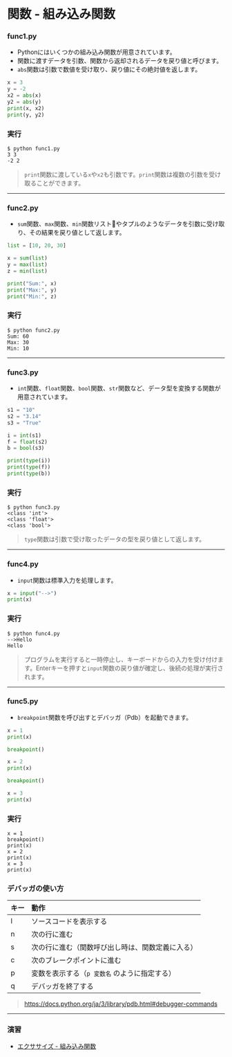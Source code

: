 # 関数 - 組み込み関数

### func1.py

+ Pythonにはいくつかの組み込み関数が用意されています。
+ 関数に渡すデータを引数、関数から返却されるデータを戻り値と呼びます。
+ `abs`関数は引数で数値を受け取り、戻り値にその絶対値を返します。

```python
x = 3
y = -2
x2 = abs(x)
y2 = abs(y)
print(x, x2)
print(y, y2)
```

### 実行

```
$ python func1.py 
3 3
-2 2
```

> `print`関数に渡している`x`や`x2`も引数です。`print`関数は複数の引数を受け取ることができます。

---

### func2.py

+ `sum`関数、`max`関数、`min`関数リストやタプルのようなデータを引数に受け取り、その結果を戻り値として返します。

```python
list = [10, 20, 30]

x = sum(list)
y = max(list)
z = min(list)

print("Sum:", x)
print("Max:", y)
print("Min:", z)
```

### 実行

```
$ python func2.py
Sum: 60
Max: 30
Min: 10
```

---


### func3.py

+ `int`関数、`float`関数、`bool`関数、`str`関数など、データ型を変換する関数が用意されています。

```python
s1 = "10"
s2 = "3.14"
s3 = "True"

i = int(s1)
f = float(s2)
b = bool(s3)

print(type(i))
print(type(f))
print(type(b))
```

### 実行

```
$ python func3.py
<class 'int'>
<class 'float'>
<class 'bool'>
```

> `type`関数は引数で受け取ったデータの型を戻り値として返します。

---

### func4.py

+ `input`関数は標準入力を処理します。

```python
x = input("-->")
print(x)
```

### 実行

```
$ python func4.py
-->Hello
Hello
```

> プログラムを実行すると一時停止し、キーボードからの入力を受け付けます。Enterキーを押すと`input`関数の戻り値が確定し、後続の処理が実行されます。

---

### func5.py

+ `breakpoint`関数を呼び出すとデバッガ（Pdb）を起動できます。

```python
x = 1
print(x)

breakpoint()

x = 2
print(x)

breakpoint()

x = 3
print(x)
```

### 実行

```
x = 1
breakpoint()
print(x)
x = 2
print(x)
x = 3
print(x)
```

### デバッガの使い方

|キー|動作|
|:--|:--|
|l|ソースコードを表示する|
|n|次の行に進む|
|s|次の行に進む（関数呼び出し時は、関数定義に入る）|
|c|次のブレークポイントに進む|
|p|変数を表示する（`p 変数名` のように指定する）|
|q|デバッガを終了する|

> https://docs.python.org/ja/3/library/pdb.html#debugger-commands

---

### 演習

+ [エクササイズ - 組み込み関数](ex/09_basic_ex.md)
